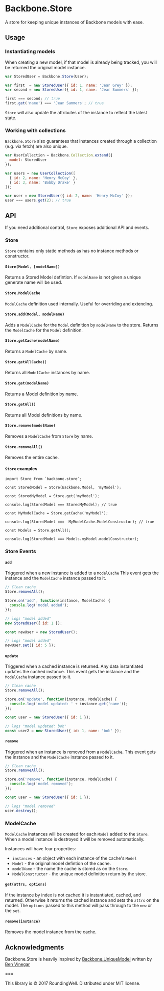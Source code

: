 # Backbone.Store

A store for keeping unique instances of Backbone models with ease.

## Usage

### Instantiating models

When creating a new model, if that model is already being tracked, you will be returned the original model instance.

```javascript
var StoredUser = Backbone.Store(User);

var first  = new StoredUser({ id: 1, name: 'Jean Grey' });
var second = new StoredUser({ id: 1, name: 'Jean Summers' });

first === second; // true
first.get('name') === 'Jean Summers'; // true
```

`Store` will also update the attributes of the instance to reflect the latest state.

### Working with collections

`Backbone.Store` also guarantees that instances created through a collection (e.g. via fetch) are also unique.

```javascript
var UserCollection = Backbone.Collection.extend({
  model: StoredUser
});

var users = new UserCollection([
  { id: 2, name: 'Henry McCoy' },
  { id: 3, name: 'Bobby Drake' }
]);

var user = new StoredUser({ id: 2, name: 'Henry McCoy' });
user === users.get(2); // true
```
## API

If you need additional control, `Store` exposes additional API and events.

### Store
`Store` contains only static methods as has no instance methods or constructor.

#### `Store(Model, [modelName])`
Returns a Stored Model defintion.
If `modelName` is not given a unique generate name will be used.

#### `Store.ModelCache`
`ModelCache` definition used internally.
Useful for overriding and extending.

#### `Store.add(Model, modelName)`
Adds a `ModelCache` for the `Model` definition by `modelName` to the store.
Returns the `ModelCache` for the `Model` definition.

#### `Store.getCache(modelName)`
Returns a `ModelCache` by name.

#### `Store.getAllCache()`
Returns all `ModelCache` instances by name.

#### `Store.get(modelName)`
Returns a Model definition by name.

#### `Store.getAll()`
Returns all Model definitions by name.

#### `Store.remove(modelName)`
Removes a `ModelCache` from `Store` by name.

#### `Store.removeAll()`
Removes the entire cache.

#### `Store` examples
```javscript
import Store from `backbone.store`;

const StoredModel = Store(Backbone.Model, 'myModel');

const StoredMyModel = Store.get('myModel');

console.log(StoredModel === StoredMyModel); // true

const MyModelCache = Store.getCache('myModel');

console.log(StoredModel ===  MyModelCache.ModelConstructor); // true

const Models = Store.getAll();

console.log(StoredModel === Models.myModel.modelConstructor);
```

### Store Events

#### `add`
Triggered when a new instance is added to a `ModelCache`
This event gets the instance and the `ModelCache` instance passed to it.

```javascript
// Clean cache
Store.removeAll();

Store.on('add', function(instance, ModelCache) {
  console.log('model added');
});

// logs "model added"
new StoredUser({ id: 1 });

const newUser = new StoredUser();

// logs "model added"
newUser.set({ id: 5 });
```

#### `update`
Triggered when a cached instance is returned. Any data instantiated updates the cached instance.
This event gets the instance and the `ModelCache` instance passed to it.

```javascript
// Clean cache
Store.removeAll();

Store.on('update', function(instance, ModelCache) {
  console.log('model updated: ' + instance.get('name'));
});

const user = new StoredUser({ id: 1 });

// logs "model updated: bob"
const user2 = new StoredUser({ id: 1, name: 'bob' });
```

#### `remove`
Triggered when an instance is removed from a `ModelCache`.
This event gets the instance and the `ModelCache` instance passed to it.

```javascript
// Clean cache
Store.removeAll();

Store.on('remove', function(instance, ModelCache) {
  console.log('model removed');
});

const user = new StoredUser({ id: 1 });

// logs "model removed"
user.destroy();
```

### ModelCache
`ModelCache` instances will be created for each `Model` added to the `Store`.
When a model instance is destroyed it will be removed automatically.

Instances will have four properties:
- `instances` - an object with each instance of the cache's `Model`
- `Model` - the original model defintion of the cache.
- `modelName` - the name the cache is stored as on the `Store`.
- `ModelConstructor` - the unique model definition return by the store.

#### `get(attrs, options)`
If the instance by index is not cached it is instantiated, cached, and returned.
Otherwise it returns the cached instance and sets the `attrs` on the model.
The `options` passed to this method will pass through to the `new` or the `set`.

#### `remove(instance)`
Removes the model instance from the cache.

## Acknowledgments

Backbone.Store is heavily inspired by [Backbone.UniqueModel](https://github.com/disqus/backbone.uniquemodel) written by [Ben Vinegar](http://github.com/benvinegar)

===

This library is © 2017 RoundingWell. Distributed under MIT license.
